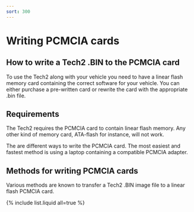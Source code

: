```yaml
---
sort: 300
---
```


# Writing PCMCIA cards

## How to write a Tech2 .BIN to the PCMCIA card

To use the Tech2 along with your vehicle you need to have a linear flash memory card containing the correct software for your vehicle. You can either purchase a pre-written card or rewrite the card with the appropriate .bin file.

## Requirements

The Tech2 requires the PCMCIA card to contain linear flash memory. Any other kind of memory card, ATA-flash for instance, will not work.

The are different ways to write the PCMCIA card. The most easiest and fastest method is using a laptop containing a compatible PCMCIA adapter.

## Methods for writing PCMCIA cards

Various methods are known to transfer a Tech2 .BIN image file to a linear flash PCMCIA card.

{% include list.liquid all=true %}
